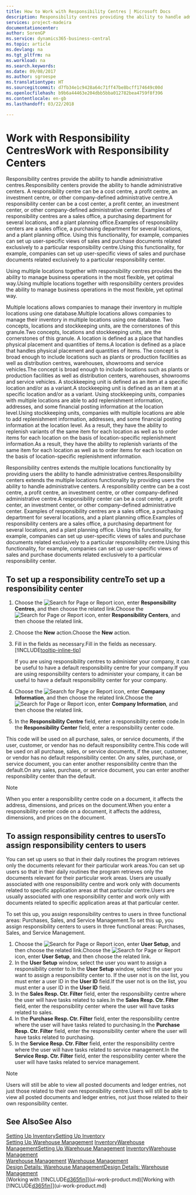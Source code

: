 ```yaml
---
title: How to Work with Responsibility Centres | Microsoft Docs
description: Responsibility centres providing the ability to handle administrative centres. A responsibility centre can be a cost centre, a profit centre, an investment centre, or other company-defined administrative centre.
services: project-madeira
documentationcenter: 
author: SorenGP
ms.service: dynamics365-business-central
ms.topic: article
ms.devlang: na
ms.tgt_pltfrm: na
ms.workload: na
ms.search.keywords: 
ms.date: 09/08/2017
ms.author: sgroespe
ms.translationtype: HT
ms.sourcegitcommit: d7fb34e1c9428a64c71ff47be8bcff174649c00d
ms.openlocfilehash: b9b6a44463e204dbb5bba012782bea4759f8f396
ms.contentlocale: en-gb
ms.lasthandoff: 03/22/2018

---
```

# <a name="work-with-responsibility-centers"></a><span data-ttu-id="94b8f-104">Work with Responsibility Centres</span><span class="sxs-lookup"><span data-stu-id="94b8f-104">Work with Responsibility Centers</span></span>
<span data-ttu-id="94b8f-105">Responsibility centres provide the ability to handle administrative centres.</span><span class="sxs-lookup"><span data-stu-id="94b8f-105">Responsibility centers provide the ability to handle administrative centers.</span></span> <span data-ttu-id="94b8f-106">A responsibility centre can be a cost centre, a profit centre, an investment centre, or other company-defined administrative centre.</span><span class="sxs-lookup"><span data-stu-id="94b8f-106">A responsibility center can be a cost center, a profit center, an investment center, or other company-defined administrative center.</span></span> <span data-ttu-id="94b8f-107">Examples of responsibility centres are a sales office, a purchasing department for several locations, and a plant planning office.</span><span class="sxs-lookup"><span data-stu-id="94b8f-107">Examples of responsibility centers are a sales office, a purchasing department for several locations, and a plant planning office.</span></span> <span data-ttu-id="94b8f-108">Using this functionality, for example, companies can set up user-specific views of sales and purchase documents related exclusively to a particular responsibility centre.</span><span class="sxs-lookup"><span data-stu-id="94b8f-108">Using this functionality, for example, companies can set up user-specific views of sales and purchase documents related exclusively to a particular responsibility center.</span></span>  

<span data-ttu-id="94b8f-109">Using multiple locations together with responsibility centres provides the ability to manage business operations in the most flexible, yet optimal way.</span><span class="sxs-lookup"><span data-stu-id="94b8f-109">Using multiple locations together with responsibility centers provides the ability to manage business operations in the most flexible, yet optimal way.</span></span>

<span data-ttu-id="94b8f-110">Multiple locations allows companies to manage their inventory in multiple locations using one database.</span><span class="sxs-lookup"><span data-stu-id="94b8f-110">Multiple locations allows companies to manage their inventory in multiple locations using one database.</span></span> <span data-ttu-id="94b8f-111">Two concepts, locations and stockkeeping units, are the cornerstones of this granule.</span><span class="sxs-lookup"><span data-stu-id="94b8f-111">Two concepts, locations and stockkeeping units, are the cornerstones of this granule.</span></span> <span data-ttu-id="94b8f-112">A location is defined as a place that handles physical placement and quantities of items.</span><span class="sxs-lookup"><span data-stu-id="94b8f-112">A location is defined as a place that handles physical placement and quantities of items.</span></span> <span data-ttu-id="94b8f-113">The concept is broad enough to include locations such as plants or production facilities as well as distribution centres, warehouses, showrooms and service vehicles.</span><span class="sxs-lookup"><span data-stu-id="94b8f-113">The concept is broad enough to include locations such as plants or production facilities as well as distribution centers, warehouses, showrooms and service vehicles.</span></span> <span data-ttu-id="94b8f-114">A stockkeeping unit is defined as an item at a specific location and/or as a variant.</span><span class="sxs-lookup"><span data-stu-id="94b8f-114">A stockkeeping unit is defined as an item at a specific location and/or as a variant.</span></span> <span data-ttu-id="94b8f-115">Using stockkeeping units, companies with multiple locations are able to add replenishment information, addresses, and some financial posting information at the location level.</span><span class="sxs-lookup"><span data-stu-id="94b8f-115">Using stockkeeping units, companies with multiple locations are able to add replenishment information, addresses, and some financial posting information at the location level.</span></span> <span data-ttu-id="94b8f-116">As a result, they have the ability to replenish variants of the same item for each location as well as to order items for each location on the basis of location-specific replenishment information.</span><span class="sxs-lookup"><span data-stu-id="94b8f-116">As a result, they have the ability to replenish variants of the same item for each location as well as to order items for each location on the basis of location-specific replenishment information.</span></span>  

<span data-ttu-id="94b8f-117">Responsibility centres extends the multiple locations functionality by providing users the ability to handle administrative centres.</span><span class="sxs-lookup"><span data-stu-id="94b8f-117">Responsibility centers extends the multiple locations functionality by providing users the ability to handle administrative centers.</span></span> <span data-ttu-id="94b8f-118">A responsibility centre can be a cost centre, a profit centre, an investment centre, or other company-defined administrative centre.</span><span class="sxs-lookup"><span data-stu-id="94b8f-118">A responsibility center can be a cost center, a profit center, an investment center, or other company-defined administrative center.</span></span> <span data-ttu-id="94b8f-119">Examples of responsibility centres are a sales office, a purchasing department for several locations, and a plant planning office.</span><span class="sxs-lookup"><span data-stu-id="94b8f-119">Examples of responsibility centers are a sales office, a purchasing department for several locations, and a plant planning office.</span></span> <span data-ttu-id="94b8f-120">Using this functionality, for example, companies can set up user-specific views of sales and purchase documents related exclusively to a particular responsibility centre.</span><span class="sxs-lookup"><span data-stu-id="94b8f-120">Using this functionality, for example, companies can set up user-specific views of sales and purchase documents related exclusively to a particular responsibility center.</span></span>

## <a name="to-set-up-a-responsibility-center"></a><span data-ttu-id="94b8f-121">To set up a responsibility centre</span><span class="sxs-lookup"><span data-stu-id="94b8f-121">To set up a responsibility center</span></span>  
1.  <span data-ttu-id="94b8f-122">Choose the ![Search for Page or Report](media/ui-search/search_small.png "Search for Page or Report icon") icon, enter **Responsibility Centres**, and then choose the related link.</span><span class="sxs-lookup"><span data-stu-id="94b8f-122">Choose the ![Search for Page or Report](media/ui-search/search_small.png "Search for Page or Report icon") icon, enter **Responsibility Centers**, and then choose the related link.</span></span>  
2.  <span data-ttu-id="94b8f-123">Choose the **New** action.</span><span class="sxs-lookup"><span data-stu-id="94b8f-123">Choose the **New** action.</span></span>  
3.  <span data-ttu-id="94b8f-124">Fill in the fields as necessary.</span><span class="sxs-lookup"><span data-stu-id="94b8f-124">Fill in the fields as necessary.</span></span> [!INCLUDE[tooltip-inline-tip](includes/tooltip-inline-tip_md.md)]  

    <span data-ttu-id="94b8f-125">If you are using responsibility centres to administer your company, it can be useful to have a default responsibility centre for your company.</span><span class="sxs-lookup"><span data-stu-id="94b8f-125">If you are using responsibility centers to administer your company, it can be useful to have a default responsibility center for your company.</span></span>
4. <span data-ttu-id="94b8f-126">Choose the ![Search for Page or Report](media/ui-search/search_small.png "Search for Page or Report icon") icon, enter **Company Information**, and then choose the related link.</span><span class="sxs-lookup"><span data-stu-id="94b8f-126">Choose the ![Search for Page or Report](media/ui-search/search_small.png "Search for Page or Report icon") icon, enter **Company Information**, and then choose the related link.</span></span>
5. <span data-ttu-id="94b8f-127">In the **Responsibility Centre** field, enter a responsibility centre code.</span><span class="sxs-lookup"><span data-stu-id="94b8f-127">In the **Responsibility Center** field, enter a responsibility center code.</span></span>

<span data-ttu-id="94b8f-128">This code will be used on all purchase, sales, or service documents, if the user, customer, or vendor has no default responsibility centre.</span><span class="sxs-lookup"><span data-stu-id="94b8f-128">This code will be used on all purchase, sales, or service documents, if the user, customer, or vendor has no default responsibility center.</span></span> <span data-ttu-id="94b8f-129">On any sales, purchase, or service document, you can enter another responsibility centre than the default.</span><span class="sxs-lookup"><span data-stu-id="94b8f-129">On any sales, purchase, or service document, you can enter another responsibility center than the default.</span></span>

> [!NOTE]  
>  <span data-ttu-id="94b8f-130">When you enter a responsibility centre code on a document, it affects the address, dimensions, and prices on the document.</span><span class="sxs-lookup"><span data-stu-id="94b8f-130">When you enter a responsibility center code on a document, it affects the address, dimensions, and prices on the document.</span></span>  

## <a name="to-assign-responsibility-centers-to-users"></a><span data-ttu-id="94b8f-131">To assign responsibility centres to users</span><span class="sxs-lookup"><span data-stu-id="94b8f-131">To assign responsibility centers to users</span></span>  
<span data-ttu-id="94b8f-132">You can set up users so that in their daily routines the program retrieves only the documents relevant for their particular work areas.</span><span class="sxs-lookup"><span data-stu-id="94b8f-132">You can set up users so that in their daily routines the program retrieves only the documents relevant for their particular work areas.</span></span> <span data-ttu-id="94b8f-133">Users are usually associated with one responsibility centre and work only with documents related to specific application areas at that particular centre.</span><span class="sxs-lookup"><span data-stu-id="94b8f-133">Users are usually associated with one responsibility center and work only with documents related to specific application areas at that particular center.</span></span>  

<span data-ttu-id="94b8f-134">To set this up, you assign responsibility centres to users in three functional areas: Purchases, Sales, and Service Management.</span><span class="sxs-lookup"><span data-stu-id="94b8f-134">To set this up, you assign responsibility centers to users in three functional areas: Purchases, Sales, and Service Management.</span></span>  

1.  <span data-ttu-id="94b8f-135">Choose the ![Search for Page or Report](media/ui-search/search_small.png "Search for Page or Report icon") icon, enter **User Setup**, and then choose the related link.</span><span class="sxs-lookup"><span data-stu-id="94b8f-135">Choose the ![Search for Page or Report](media/ui-search/search_small.png "Search for Page or Report icon") icon, enter **User Setup**, and then choose the related link.</span></span>  
2.  <span data-ttu-id="94b8f-136">In the **User Setup** window, select the user you want to assign a responsibility center to.</span><span class="sxs-lookup"><span data-stu-id="94b8f-136">In the **User Setup** window, select the user you want to assign a responsibility center to.</span></span> <span data-ttu-id="94b8f-137">If the user not is on the list, you must enter a user ID in the **User ID** field.</span><span class="sxs-lookup"><span data-stu-id="94b8f-137">If the user not is on the list, you must enter a user ID in the **User ID** field.</span></span>  
3.  <span data-ttu-id="94b8f-138">In the **Sales Resp. Ctr. Filter** field, enter the responsibility centre where the user will have tasks related to sales.</span><span class="sxs-lookup"><span data-stu-id="94b8f-138">In the **Sales Resp. Ctr. Filter** field, enter the responsibility center where the user will have tasks related to sales.</span></span>  
4.  <span data-ttu-id="94b8f-139">In the **Purchase Resp. Ctr. Filter** field, enter the responsibility centre where the user will have tasks related to purchasing.</span><span class="sxs-lookup"><span data-stu-id="94b8f-139">In the **Purchase Resp. Ctr. Filter** field, enter the responsibility center where the user will have tasks related to purchasing.</span></span>  
5.  <span data-ttu-id="94b8f-140">In the **Service Resp. Ctr. Filter** field, enter the responsibility centre where the user will have tasks related to service management.</span><span class="sxs-lookup"><span data-stu-id="94b8f-140">In the **Service Resp. Ctr. Filter** field, enter the responsibility center where the user will have tasks related to service management.</span></span>  

> [!NOTE]  
>  <span data-ttu-id="94b8f-141">Users will still be able to view all posted documents and ledger entries, not just those related to their own responsibility centre.</span><span class="sxs-lookup"><span data-stu-id="94b8f-141">Users will still be able to view all posted documents and ledger entries, not just those related to their own responsibility center.</span></span>

## <a name="see-also"></a><span data-ttu-id="94b8f-142">See Also</span><span class="sxs-lookup"><span data-stu-id="94b8f-142">See Also</span></span>  
[<span data-ttu-id="94b8f-143">Setting Up Inventory</span><span class="sxs-lookup"><span data-stu-id="94b8f-143">Setting Up Inventory</span></span>](inventory-setup-inventory.md)  
<span data-ttu-id="94b8f-144">[Setting Up Warehouse Management](warehouse-setup-warehouse.md)
[Inventory](inventory-manage-inventory.md)[Warehouse Management](warehouse-manage-warehouse.md)</span><span class="sxs-lookup"><span data-stu-id="94b8f-144">[Setting Up Warehouse Management](warehouse-setup-warehouse.md)
[Inventory](inventory-manage-inventory.md)[Warehouse Management](warehouse-manage-warehouse.md)</span></span>  
<span data-ttu-id="94b8f-145">[Warehouse Management](warehouse-manage-warehouse.md)  </span><span class="sxs-lookup"><span data-stu-id="94b8f-145">[Warehouse Management](warehouse-manage-warehouse.md)  </span></span>  
[<span data-ttu-id="94b8f-146">Design Details: Warehouse Management</span><span class="sxs-lookup"><span data-stu-id="94b8f-146">Design Details: Warehouse Management</span></span>](design-details-warehouse-management.md)  
<span data-ttu-id="94b8f-147">[Working with [!INCLUDE[d365fin](includes/d365fin_md.md)]](ui-work-product.md)</span><span class="sxs-lookup"><span data-stu-id="94b8f-147">[Working with [!INCLUDE[d365fin](includes/d365fin_md.md)]](ui-work-product.md)</span></span>

